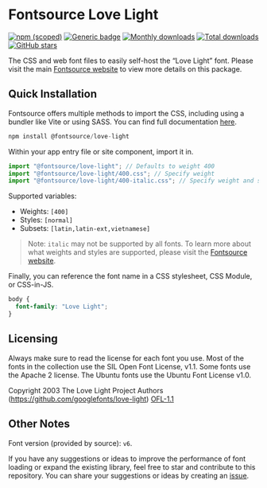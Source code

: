 # Fontsource Love Light

[![npm (scoped)](https://img.shields.io/npm/v/@fontsource/love-light?color=brightgreen)](https://www.npmjs.com/package/@fontsource/love-light) [![Generic badge](https://img.shields.io/badge/fontsource-passing-brightgreen)](https://github.com/fontsource/fontsource) [![Monthly downloads](https://badgen.net/npm/dm/@fontsource/love-light)](https://github.com/fontsource/fontsource) [![Total downloads](https://badgen.net/npm/dt/@fontsource/love-light)](https://github.com/fontsource/fontsource) [![GitHub stars](https://img.shields.io/github/stars/fontsource/fontsource.svg?style=social&label=Star)](https://github.com/fontsource/fontsource/stargazers)

The CSS and web font files to easily self-host the “Love Light” font. Please visit the main [Fontsource website](https://fontsource.org/fonts/love-light) to view more details on this package.

## Quick Installation

Fontsource offers multiple methods to import the CSS, including using a bundler like Vite or using SASS. You can find full documentation [here](https://fontsource.org/docs/getting-started/introduction).

```javascript
npm install @fontsource/love-light
```

Within your app entry file or site component, import it in.

```javascript
import "@fontsource/love-light"; // Defaults to weight 400
import "@fontsource/love-light/400.css"; // Specify weight
import "@fontsource/love-light/400-italic.css"; // Specify weight and style
```

Supported variables:
- Weights: `[400]`
- Styles: `[normal]`
- Subsets: `[latin,latin-ext,vietnamese]`

> Note: `italic` may not be supported by all fonts. To learn more about what weights and styles are supported, please visit the [Fontsource website](https://fontsource.org/fonts/love-light).

Finally, you can reference the font name in a CSS stylesheet, CSS Module, or CSS-in-JS.

```css
body {
  font-family: "Love Light";
}
```

## Licensing
Always make sure to read the license for each font you use. Most of the fonts in the collection use the SIL Open Font License, v1.1. Some fonts use the Apache 2 license. The Ubuntu fonts use the Ubuntu Font License v1.0.

Copyright 2003 The Love Light Project Authors (https://github.com/googlefonts/love-light)
[OFL-1.1](https://openfontlicense.org)

## Other Notes
Font version (provided by source): `v6`.

If you have any suggestions or ideas to improve the performance of font loading or expand the existing library, feel free to star and contribute to this repository. You can share your suggestions or ideas by creating an [issue](https://github.com/fontsource/fontsource/issues).